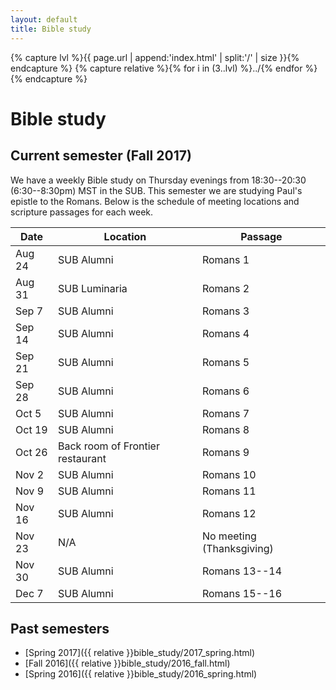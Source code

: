 ```yaml
---
layout: default
title: Bible study
---
```


{% capture lvl %}{{ page.url | append:'index.html' | split:'/' | size }}{% endcapture %}
{% capture relative %}{% for i in (3..lvl) %}../{% endfor %}{% endcapture %}

Bible study
===========

Current semester (Fall 2017)
----------------------------

We have a weekly Bible study on Thursday evenings from 18:30--20:30
(6:30--8:30pm) MST in the SUB. This semester we are studying Paul's epistle to
the Romans. Below is the schedule of meeting locations and scripture passages
for each week.

| Date   | Location                         | Passage                   |
| ------ | -------------------------------- | ------------------------- |
| Aug 24 | SUB Alumni                       | Romans 1                  |
| Aug 31 | SUB Luminaria                    | Romans 2                  |
| Sep  7 | SUB Alumni                       | Romans 3                  |
| Sep 14 | SUB Alumni                       | Romans 4                  |
| Sep 21 | SUB Alumni                       | Romans 5                  |
| Sep 28 | SUB Alumni                       | Romans 6                  |
| Oct  5 | SUB Alumni                       | Romans 7                  |
| Oct 19 | SUB Alumni                       | Romans 8                  |
| Oct 26 | Back room of Frontier restaurant | Romans 9                  |
| Nov  2 | SUB Alumni                       | Romans 10                 |
| Nov  9 | SUB Alumni                       | Romans 11                 |
| Nov 16 | SUB Alumni                       | Romans 12                 |
| Nov 23 | N/A                              | No meeting (Thanksgiving) |
| Nov 30 | SUB Alumni                       | Romans 13--14             |
| Dec  7 | SUB Alumni                       | Romans 15--16             |

Past semesters
--------------

* [Spring 2017]({{ relative }}bible_study/2017_spring.html)
* [Fall 2016]({{ relative }}bible_study/2016_fall.html)
* [Spring 2016]({{ relative }}bible_study/2016_spring.html)
